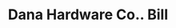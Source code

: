 ---
doi: 10.7916/D8MS550H
date_other: '1890'
date_other_textual: 1890-1899
form: printed ephemera
genre:
- Invoices
name:
- Dana Hardware Co.
object_in_context_url: https://biggert.cul.columbia.edu/items/view/ave_biggert_01781
subject_hierarchical_geographic:
- Boston, Massachusetts, United States
subject_name:
- Dana Hardware Co.
title: Dana Hardware Co.. Bill
sort_title: Dana Hardware Co.. Bill
call_number: ave_biggert_01781
coordinates:
- 42.35805555555556,-71.06361111111111
pid: ave_biggert_01781
identifiers: ave_biggert_01781
canvas_id: ldpd:397039
permalink: "/items/ave_biggert_01781/"
layout: iiif-image-page
---
